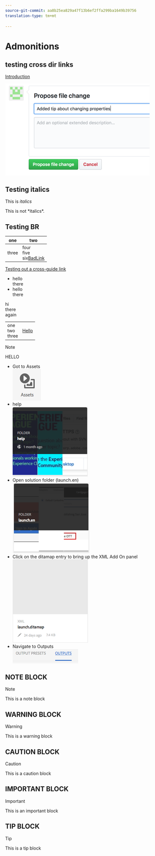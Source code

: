 ```yaml
---
source-git-commit: aa8b25ea829a47f13b6ef2ffa299ba1649b39756
translation-type: tm+mt

---
```

# Admonitions

## testing cross dir links

[Introduction](../contributor/introduction.md)

![Image Two](../contributor/assets/submit-pull-request.png)


## Testing italics

This is *italics*

This is not \*italics\*.


## Testing BR


| one | two |
|---|---|
| three | four<br>five<br/>six<a href="http://www.aksjfasjkjahdfkjhakjhdfs.com">BadLink</a> |


[Testing out a cross-guide link](../contributor/introduction.md)

* hello<br>there
* hello<br/>there

hi<br>there<br/>again


<table>
<tr>
<td>
one<br>two<br/>three
</td>
<td>
<a href="http://www.alksdjfsdkjf.com">Hello</a>
</td>
</tr>
</table>

>[!NOTE]
>HELLO

* Got to Assets<br/>![](assets/2018-07-24-13-47-56.png)
* help<br/>![](2018-07-24-13-49-21.png)
* Open solution folder (launch.en)<br/>![](2018-07-24-13-51-13.png)
* Click on the ditamap entry to bring up the XML Add On panel<br/>![](2018-07-24-13-52-20.png)
* Navigate to Outputs<br/>![](2018-07-24-13-53-25.png)

## NOTE BLOCK

>[!NOTE]
>This is a note block

## WARNING BLOCK

>[!WARNING]
>This is a warning block

## CAUTION BLOCK

>[!CAUTION]
>This is a caution block

## IMPORTANT BLOCK

>[!IMPORTANT]
>This is an important block

## TIP BLOCK

>[!TIP]
>This is a tip block
